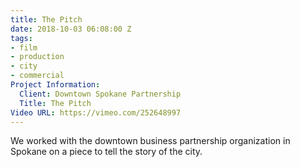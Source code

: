 ```yaml
---
title: The Pitch
date: 2018-10-03 06:08:00 Z
tags:
- film
- production
- city
- commercial
Project Information:
  Client: Downtown Spokane Partnership
  Title: The Pitch
Video URL: https://vimeo.com/252648997
---
```


We worked with the downtown business partnership organization in Spokane on a piece to tell the story of the city. 